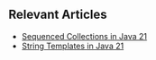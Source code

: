 ## Relevant Articles
- [Sequenced Collections in Java 21](https://www.baeldung.com/java-21-sequenced-collections)
- [String Templates in Java 21](https://www.baeldung.com/java-21-string-templates)
